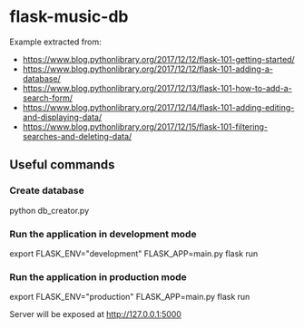 # flask-music-db

Example extracted from:
* https://www.blog.pythonlibrary.org/2017/12/12/flask-101-getting-started/
* https://www.blog.pythonlibrary.org/2017/12/12/flask-101-adding-a-database/
* https://www.blog.pythonlibrary.org/2017/12/13/flask-101-how-to-add-a-search-form/
* https://www.blog.pythonlibrary.org/2017/12/14/flask-101-adding-editing-and-displaying-data/
* https://www.blog.pythonlibrary.org/2017/12/15/flask-101-filtering-searches-and-deleting-data/

## Useful commands

### Create database

python db_creator.py

### Run the application in development mode

export FLASK_ENV="development"
FLASK_APP=main.py flask run

### Run the application in production mode

export FLASK_ENV="production"
FLASK_APP=main.py flask run

Server will be exposed at http://127.0.0.1:5000
